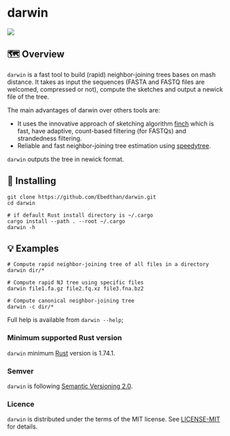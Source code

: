 # darwin

<a href="https://github.com/Ebedthan/darwin/blob/main/LICENSE-MIT">
    <img src="https://img.shields.io/badge/license-MIT-blue?style=flat">
</a>

## 🗺️ Overview

`darwin` is a fast tool to build (rapid) neighbor-joining trees bases on mash distance.
It takes as input the sequences (FASTA and FASTQ files are welcomed, compressed or not), compute the sketches and output a newick file of the tree.

The main advantages of darwin over others tools are:
- It uses the innovative approach of sketching algorithm [finch](https://github.com/onecodex/finch-rs) which is fast, have adaptive, count-based filtering (for FASTQs) and strandedness filtering.
- Reliable and fast neighbor-joining tree estimation using [speedytree](https://docs.rs/speedytree/latest/speedytree/).

`darwin` outputs the tree in newick format.

## 🔧 Installing

```
git clone https://github.com/Ebedthan/darwin.git
cd darwin

# if default Rust install directory is ~/.cargo
cargo install --path . --root ~/.cargo
darwin -h
```

## 💡 Examples

```
# Compute rapid neighbor-joining tree of all files in a directory
darwin dir/*

# Compute rapid NJ tree using specific files
darwin file1.fa.gz file2.fq.xz file3.fna.bz2

# Compute canonical neighbor-joining tree
darwin -c dir/*
```
Full help is available from `darwin --help`;

### Minimum supported Rust version
`darwin` minimum [Rust](https://www.rust-lang.org/) version is 1.74.1.

### Semver
`darwin` is following [Semantic Versioning 2.0](https://semver.org/).

### Licence
`darwin` is distributed under the terms of the MIT license.
See [LICENSE-MIT](https://github.com/Ebedthan/xgt/blob/main/LICENSE-MIT) for details.
